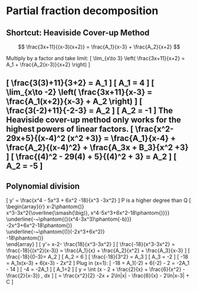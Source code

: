 # Partial fraction decomposition
## Shortcut: Heaviside Cover-up Method

$$ 
\frac{3x+11}{(x-3)(x+2)} = \frac{A_1}{x-3} + \frac{A_2}{x+2} 
$$

Multiply by a factor and take limit:
\[ 
\lim_{x\to 3} \left( \frac{3x+11}{x+2} = A_1 + \frac{A_2(x-3)}{x+2} \right) 
\]

\[ 
\frac{3(3)+11}{3+2} = A_1 
\]
\[
 A_1 = 4 
 \]
\[ 
\lim_{x\to -2} \left( \frac{3x+11}{x-3} = \frac{A_1(x+2)}{x-3} + A_2 \right) 
\]
\[ 
\frac{3(-2)+11}{-2-3} = A_2 
\]
\[ 
A_2 = -1 
\]
The Heaviside cover-up method only works for the highest powers of linear factors.
\[ 
\frac{x^2-29x+5}{(x-4)^2 (x^2 +3)} = \frac{A_1}{x-4} + \frac{A_2}{(x-4)^2} + \frac{A_3x + B_3}{x^2 +3} 
\]
\[ 
\frac{(4)^2 - 29(4) + 5}{(4)^2 + 3} = A_2 
\]
\[ 
A_2 = -5 
\]
---
## Polynomial division
\[ 
y' = \frac{x^4 - 5x^3 + 6x^2 -18}{x^3 -3x^2} 
\]
P is a higher degree than Q
\[ 
\begin{array}{r}
x-2\phantom{)} \
x^3-3x^2{\overline{\smash{\big)}\, x^4-5x^3+6x^2-18\phantom{)}}} \
\underline{-~\phantom{(}(x^4-3x^3)\phantom{-b)}} \
-2x^3+6x^2-18\phantom{)} \
\underline{-~\phantom{()}(-2x^3+6x^2)} \
-18\phantom{)} \
\end{array} 
\]
\[ 
y'= x-2- \frac{18}{x^3-3x^2} 
\]
\[ 
\frac{-18}{x^3-3x^2} = \frac{-18}{(x^2)(x-3)} = \frac{A_1}{x} + \frac{A_2}{x^2} + \frac{A_3}{x-3} 
\]
\[ 
\frac{-18}{0-3}= A_2 
\]
\[ 
A_2 = 6 
\]
\[ 
\frac{-18}{3^2} = A_3 
\]
\[ 
A_3 = -2 
\]
\[ 
-18 = A_1x(x-3) + 6(x-3) - 2x^2 
\]
Plug in \(x=1\):
\[ 
-18 = A_1(-2) + 6(-2) - 2 = -2A_1 - 14 
\]
\[ 
-4 = -2A_1 
\]
\[ 
A_1=2 
\]
\[ 
y = \int (x - 2 + \frac{2}{x} + \frac{6}{x^2} - \frac{2}{x-3}) \, dx 
\]
\[ 
= \frac{x^2}{2} -2x + 2\ln|x| - \frac{6}{x} - 2\ln|x-3| + C 
\]
